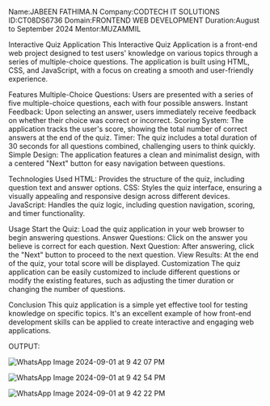 Name:JABEEN FATHIMA.N
 Company:CODTECH IT SOLUTIONS
 ID:CT08DS6736
 Domain:FRONTEND WEB DEVELOPMENT
 Duration:August to September 2024
 Mentor:MUZAMMIL

 Interactive Quiz Application
This Interactive Quiz Application is a front-end web project designed to test users' knowledge on various topics through a series of multiple-choice questions. The application is built using HTML, CSS, and JavaScript, with a focus on creating a smooth and user-friendly experience.

Features
Multiple-Choice Questions: Users are presented with a series of five multiple-choice questions, each with four possible answers.
Instant Feedback: Upon selecting an answer, users immediately receive feedback on whether their choice was correct or incorrect.
Scoring System: The application tracks the user's score, showing the total number of correct answers at the end of the quiz.
Timer: The quiz includes a total duration of 30 seconds for all questions combined, challenging users to think quickly.
Simple Design: The application features a clean and minimalist design, with a centered "Next" button for easy navigation between questions.

Technologies Used
HTML: Provides the structure of the quiz, including question text and answer options.
CSS: Styles the quiz interface, ensuring a visually appealing and responsive design across different devices.
JavaScript: Handles the quiz logic, including question navigation, scoring, and timer functionality.

Usage
Start the Quiz: Load the quiz application in your web browser to begin answering questions.
Answer Questions: Click on the answer you believe is correct for each question.
Next Question: After answering, click the "Next" button to proceed to the next question.
View Results: At the end of the quiz, your total score will be displayed.
Customization
The quiz application can be easily customized to include different questions or modify the existing features, such as adjusting the timer duration or changing the number of questions.

Conclusion
This quiz application is a simple yet effective tool for testing knowledge on specific topics. It's an excellent example of how front-end development skills can be applied to create interactive and engaging web applications.

OUTPUT:

![WhatsApp Image 2024-09-01 at 9 42 07 PM](https://github.com/user-attachments/assets/ba18e7f0-7952-4e7f-a22b-c1f584ad8f43)

![WhatsApp Image 2024-09-01 at 9 42 54 PM](https://github.com/user-attachments/assets/38cbddfa-fbaa-4c5b-a3b2-2c9792692ed3)

![WhatsApp Image 2024-09-01 at 9 42 22 PM](https://github.com/user-attachments/assets/e0bbe907-b8f0-46ed-a46a-3a5914f9e0d8)



